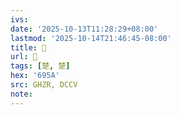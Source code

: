 ```yaml
---
ivs:
date: '2025-10-13T11:28:29+08:00'
lastmod: '2025-10-14T21:46:45-08:00'
title: 󰝐
url: 󰝐
tags: [楚, 楚]
hex: '695A'
src: GHZR, DCCV
note:
---
```

